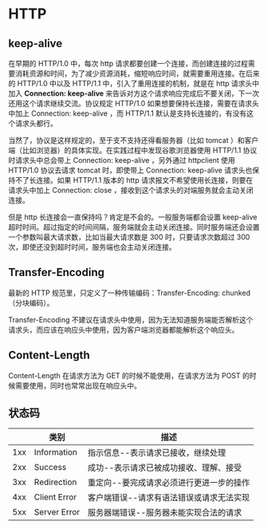 # HTTP
## keep-alive
在早期的 HTTP/1.0 中，每次 http 请求都要创建一个连接，而创建连接的过程需要消耗资源和时间，为了减少资源消耗，缩短响应时间，就需要重用连接。在后来的 HTTP/1.0 中以及 HTTP/1.1 中，引入了重用连接的机制，就是在 http 请求头中加入 **Connection: keep-alive** 来告诉对方这个请求响应完成后不要关闭，下一次还用这个请求继续交流。协议规定 HTTP/1.0 如果想要保持长连接，需要在请求头中加上 Connection: keep-alive ，而 HTTP/1.1 默认是支持长连接的，有没有这个请求头都行。

当然了，协议是这样规定的，至于支不支持还得看服务器（比如 tomcat ）和客户端（比如浏览器）的具体实现。在实践过程中发现谷歌浏览器使用 HTTP/1.1 协议时请求头中总会带上 Connection: keep-alive ，另外通过 httpclient 使用 HTTP/1.0 协议去请求 tomcat 时，即使带上 Connection: keep-alive 请求头也保持不了长连接。如果 HTTP/1.1 版本的 http 请求报文不希望使用长连接，则要在请求头中加上 Connection: close ，接收到这个请求头的对端服务就会主动关闭连接。

但是 http 长连接会一直保持吗？肯定是不会的。一般服务端都会设置 keep-alive 超时时间。超过指定的时间间隔，服务端就会主动关闭连接。同时服务端还会设置一个参数叫最大请求数，比如当最大请求数是 300 时，只要请求次数超过 300 次，即使还没到超时时间，服务端也会主动关闭连接。

## Transfer-Encoding
最新的 HTTP 规范里，只定义了一种传输编码：Transfer-Encoding: chunked（分块编码）。

Transfer-Encoding 不建议在请求头中使用，因为无法知道服务端能否解析这个请求头，而应该在响应头中使用，因为客户端浏览器都能解析这个响应头。

## Content-Length
Content-Length 在请求方法为 GET 的时候不能使用，在请求方法为 POST 的时候需要使用，同时也常常出现在响应头中。

## 状态码
||类别|描述|
|--|--|--|
|1xx|Information|指示信息--表示请求已接收，继续处理|
|2xx|Success|成功--表示请求已被成功接收、理解、接受|
|3xx|Redirection|重定向--要完成请求必须进行更进一步的操作|
|4xx|Client Error|客户端错误--请求有语法错误或请求无法实现|
|5xx|Server Error|服务器端错误--服务器未能实现合法的请求|
